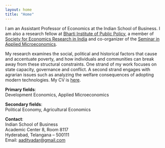 ```yaml
---
layout: home
title: "Home"
---
```


I am an Assistant Professor of Economics at the Indian School of Business. I am also a research fellow at [Bharti Institute of Public Policy](https://www.isb.edu/en/research-thought-leadership/research-centres-institutes/bharti-institute-of-public-policy.html), a member of [Society for Economics Research in India](https://seri-india.org/) and co-organizer of the [Seminar in Applied Microeconomics](http://samvaad.info/). 

My research examines the social, political and historical factors that cause and accentuate poverty, and how individuals and communities can break away from these structural constraints. One strand of my work focuses on state capacity, governance and conflict. A second strand engages with agrarian issues such as analyzing the welfare consequences of adopting modern technologies. My CV is [here](/assets/dar_cv.pdf).

**Primary fields**:  
Development Economics, Applied Microeconomics

**Secondary fields**:  
Political Economy, Agricultural Economics

**Contact**:  
Indian School of Business  
Academic Center 8, Room 8117  
Hyderabad, Telangana – 500111  
Email: [aadityadar@gmail.com](mailto:aadityadar@gmail.com)